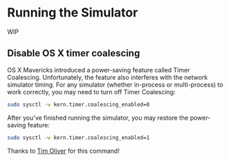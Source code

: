 # Running the Simulator

WIP


## Disable OS X timer coalescing

OS X Mavericks introduced a power-saving feature called Timer Coalescing. Unfortunately, the feature also interferes with the network simulator timing. For any simulator (whether in-process or multi-process) to work correctly, you may need to turn off Timer Coalescing:

```sh
sudo sysctl -w kern.timer.coalescing_enabled=0
```

After you've finished running the simulator, you may restore the power-saving feature:

```sh
sudo sysctl -w kern.timer.coalescing_enabled=1
```

Thanks to [Tim Oliver][coalescing_disabled] for this command!


[coalescing_disabled]: https://gist.github.com/TimOliver/8612227

